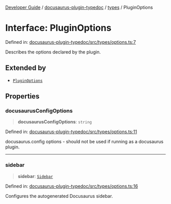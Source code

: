 [Developer Guide](../../../README.md) / [docusaurus-plugin-typedoc](../../README.md) / [types](../README.md) / PluginOptions

# Interface: PluginOptions

Defined in: [docusaurus-plugin-typedoc/src/types/options.ts:7](https://github.com/typedoc2md/typedoc-plugin-markdown/blob/main/packages/docusaurus-plugin-typedoc/src/types/options.ts#L7)

Describes the options declared by the plugin.

## Extended by

- [`PluginOptions`](../../core/interfaces/PluginOptions.md)

## Properties

### docusaurusConfigOptions

> **docusaurusConfigOptions**: `string`

Defined in: [docusaurus-plugin-typedoc/src/types/options.ts:11](https://github.com/typedoc2md/typedoc-plugin-markdown/blob/main/packages/docusaurus-plugin-typedoc/src/types/options.ts#L11)

docusaurus.config options - should not be used if running as a docusaurus plugin.

***

### sidebar

> **sidebar**: [`Sidebar`](Sidebar.md)

Defined in: [docusaurus-plugin-typedoc/src/types/options.ts:16](https://github.com/typedoc2md/typedoc-plugin-markdown/blob/main/packages/docusaurus-plugin-typedoc/src/types/options.ts#L16)

Configures the autogenerated Docusaurus sidebar.
